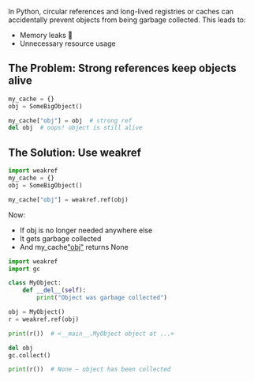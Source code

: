 In Python, circular references and long-lived registries or caches can accidentally prevent objects from being garbage collected. This leads to:
- Memory leaks 🚨
- Unnecessary resource usage

## The Problem: Strong references keep objects alive

```python
my_cache = {}
obj = SomeBigObject()

my_cache["obj"] = obj  # strong ref
del obj  # oops! object is still alive
```

## The Solution: Use weakref

```python
import weakref
my_cache = {}
obj = SomeBigObject()

my_cache["obj"] = weakref.ref(obj)
```

Now:

- If obj is no longer needed anywhere else
- It gets garbage collected
- And my_cache["obj"]() returns None

```python
import weakref
import gc

class MyObject:
    def __del__(self):
        print("Object was garbage collected")

obj = MyObject()
r = weakref.ref(obj)

print(r())  # <__main__.MyObject object at ...>

del obj
gc.collect()

print(r())  # None — object has been collected
```

